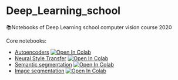 # Deep_Learning_school

📚Notebooks of Deep Learning school computer vision course 2020

Core notebooks:

- [Autoencoders](https://github.com/LevPerla/Deep_Learning_school/tree/master/Autoencoders/Autoencoders.ipynb) [![Open In Colab](https://colab.research.google.com/assets/colab-badge.svg)](https://colab.research.google.com/github/LevPerla/Deep_Learning_school/blob/master/Autoencoders/Autoencoders.ipynb)
- [Neural Style Transfer](https://github.com/LevPerla/Deep_Learning_school/tree/master/NeuralStyleTransfer/NeuralStyleTransfer.ipynb) [![Open In Colab](https://colab.research.google.com/assets/colab-badge.svg)](https://colab.research.google.com/github/LevPerla/Deep_Learning_school/blob/master/NeuralStyleTransfer/NeuralStyleTransfer.ipynb)
- [Semantic segmentation](https://github.com/LevPerla/Deep_Learning_school/tree/master/Semantic_segmentation/Semantic_segmentation.ipynb) [![Open In Colab](https://colab.research.google.com/assets/colab-badge.svg)](https://colab.research.google.com/github/LevPerla/Deep_Learning_school/blob/master/Semantic_segmentation/Semantic_segmentation.ipynb)
- [Image segmentation](https://github.com/LevPerla/Deep_Learning_school/tree/master/Image_classification/homework_simpsons_baseline.ipynb) [![Open In Colab](https://colab.research.google.com/assets/colab-badge.svg)](https://colab.research.google.com/github/LevPerla/Deep_Learning_school/blob/master/Image_classification/homework_simpsons_baseline.ipynb)

